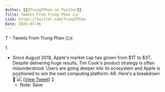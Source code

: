 ```yaml
---
Author: [[@TrungTPhan on Twitter]]
Title: Tweets From Trung Phan 🇨🇦
Link: https://twitter.com/TrungTPhan
Date: 2024-07-06
---
```

T - Tweets From Trung Phan 🇨🇦

1
- Since August 2018, Apple's market cap has grown from $1T to $3T. Despite delivering huge results, Tim Cook's product strategy is often misunderstood.
  Users are going deeper into its ecosystem and Apple is positioned to win the next computing platform: AR.
  Here's a breakdown 🧵 
  ![](https://pbs.twimg.com/media/FIbslmeUYAIJzh0.jpg) ([View Tweet](https://twitter.com/TrungTPhan/status/1479139834857857028))
2
    - Note: Save
